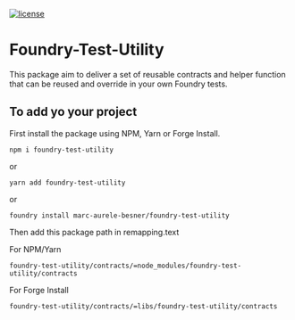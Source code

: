 [![license](https://img.shields.io/github/license/jamesisaac/react-native-background-task.svg)](https://opensource.org/licenses/MIT)

# Foundry-Test-Utility

This package aim to deliver a set of reusable contracts and helper function that can be reused and override in your own Foundry tests.

## To add yo your project

First install the package using NPM, Yarn or Forge Install.

```
npm i foundry-test-utility
```

or
```
yarn add foundry-test-utility
```

or
```
foundry install marc-aurele-besner/foundry-test-utility
```

Then add this package path in remapping.text

For NPM/Yarn
```
foundry-test-utility/contracts/=node_modules/foundry-test-utility/contracts
```

For Forge Install
```
foundry-test-utility/contracts/=libs/foundry-test-utility/contracts

```
